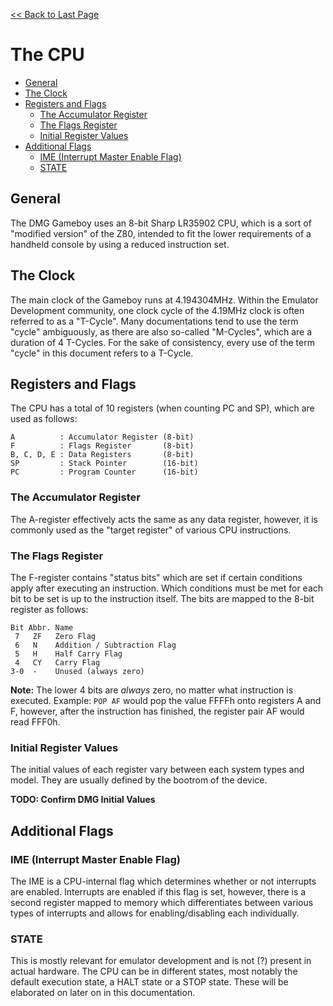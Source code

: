 [<< Back to Last Page](../)

# The CPU

  * [General](#general)
  * [The Clock](#the-clock)
  * [Registers and Flags](#registers-and-flags)
    + [The Accumulator Register](#the-accumulator-register)
    + [The Flags Register](#the-flags-register)
    + [Initial Register Values](#initial-register-values)
  * [Additional Flags](#additional-flags)
    + [IME (Interrupt Master Enable Flag)](#ime--interrupt-master-enable-flag-)
    + [STATE](#state)

## General
The DMG Gameboy uses an 8-bit Sharp LR35902 CPU, which is a sort of "modified version" of the Z80, intended to fit the lower requirements of a handheld console by using a reduced instruction set.

## The Clock
The main clock of the Gameboy runs at 4.194304MHz. Within the Emulator Development community, one clock cycle of the 4.19MHz clock is often referred to as a "T-Cycle". Many documentations tend to use the term "cycle" ambiguously, as there are also so-called "M-Cycles", which are a duration of 4 T-Cycles. For the sake of consistency, every use of the term "cycle" in this document refers to a T-Cycle.

## Registers and Flags
The CPU has a total of 10 registers (when counting PC and SP), which are used as follows:
```
A          : Accumulator Register (8-bit)
F          : Flags Register       (8-bit)
B, C, D, E : Data Registers       (8-bit)
SP         : Stack Pointer        (16-bit)
PC         : Program Counter      (16-bit)
```

### The Accumulator Register
The A-register effectively acts the same as any data register, however, it is commonly used as the "target register" of various CPU instructions.

### The Flags Register
The F-register contains "status bits" which are set if certain conditions apply after executing an instruction. Which conditions must be met for each bit to be set is up to the instruction itself. The bits are mapped to the 8-bit register as follows:
```
Bit Abbr. Name
 7   ZF   Zero Flag
 6   N    Addition / Subtraction Flag
 5   H    Half Carry Flag
 4   CY   Carry Flag
3-0  -    Unused (always zero)
```

**Note:** The lower 4 bits are *always* zero, no matter what instruction is executed. Example: `POP AF` would pop the value FFFFh onto registers A and F, however, after the instruction has finished, the register pair AF would read FFF0h.

### Initial Register Values
The initial values of each register vary between each system types and model. They are usually defined by the bootrom of the device.

**TODO: Confirm DMG Initial Values**

## Additional Flags
### IME (Interrupt Master Enable Flag)
The IME is a CPU-internal flag which determines whether or not interrupts are enabled. Interrupts are enabled if this flag is set, however, there is a second register mapped to memory which differentiates between various types of interrupts and allows for enabling/disabling each individually.

### STATE
This is mostly relevant for emulator development and is not (?) present in actual hardware. The CPU can be in different states, most notably the default execution state, a HALT state or a STOP state. These will be elaborated on later on in this documentation.
